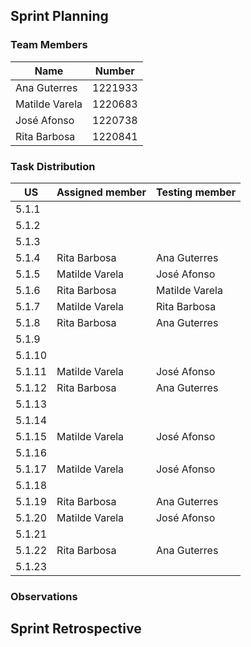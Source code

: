 ## Sprint Planning

### Team Members

| Name           | Number |
|----------------|--------|
| Ana Guterres   | 1221933        |
| Matilde Varela | 1220683       |
| José Afonso    |   1220738     |
| Rita Barbosa   |1220841|

### Task Distribution

| US     | Assigned member | Testing member |
|--------|-----------------|----------------|
| 5.1.1  |                 |                |
| 5.1.2  |                 |                |
| 5.1.3  |                 |                |
| 5.1.4  | Rita Barbosa    | Ana Guterres   |
| 5.1.5  | Matilde Varela  | José Afonso    |
| 5.1.6  | Rita Barbosa    | Matilde Varela |
| 5.1.7  | Matilde Varela  | Rita Barbosa   |
| 5.1.8  | Rita Barbosa    | Ana Guterres   |
| 5.1.9  |                 |                |
| 5.1.10 |                 |                |
| 5.1.11 | Matilde Varela  | José Afonso    |
| 5.1.12 | Rita Barbosa    | Ana Guterres   |
| 5.1.13 |                 |                |
| 5.1.14 |                 |                |
| 5.1.15 | Matilde Varela  | José Afonso    |
| 5.1.16 |                 |                |
| 5.1.17 | Matilde Varela  | José Afonso    |
| 5.1.18 |                 |                |
| 5.1.19 | Rita Barbosa    | Ana Guterres   |
| 5.1.20 | Matilde Varela  | José Afonso    |
| 5.1.21 |                 |                |
| 5.1.22 | Rita Barbosa    | Ana Guterres   |
| 5.1.23 |                 |                |


### Observations

## Sprint Retrospective
